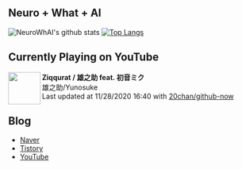## Neuro + What + AI

![NeuroWhAI's github stats](https://github-readme-stats.vercel.app/api?username=neurowhai&count_private=true&show_icons=true)
[![Top Langs](https://github-readme-stats.vercel.app/api/top-langs/?username=neurowhai&layout=compact)](https://github.com/anuraghazra/github-readme-stats)

## Currently Playing on YouTube

[<img align="left" height="65" src="https://yt3.ggpht.com/ytc/AAUvwng792JcOY0RTXSFtC0ZyvRaooMbEhKJdZVxTcJFfw=s88-c-k-c0xffffffff-no-nd-rj-mo">](https://www.youtube.com/channel/UCkv_bAMJEoNJWThutrtlUQQ)

**Ziqqurat / 雄之助 feat. 初音ミク**  
雄之助/Yunosuke  
Last updated at 11/28/2020 16:40 with [20chan/github-now](https://github.com/20chan/github-now)

## Blog

- [Naver](http://blog.naver.com/neurowhai)
- [Tistory](http://neurowhai.tistory.com/)
- [YouTube](https://www.youtube.com/channel/UCB_v1xU6laBHOeH6z4L-Mtw)

